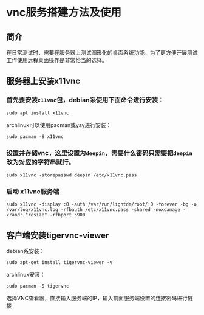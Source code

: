 # vnc服务搭建方法及使用

## 简介
在日常测试时，需要在服务器上测试图形化的桌面系统功能。为了更方便开展测试工作使用远程桌面操作是非常恰当的选择。

## 服务器上安装x11vnc
### 首先要安装`x11vnc`包，debian系使用下面命令进行安装：
```
sudo apt install x11vnc
```
archlinux可以使用pacman或yay进行安装：
```
sudo pacman -S x11vnc
```

### 设置并存储vnc，这里设置为`deepin`，需要什么密码只需要把`deepin`改为对应的字符串就行。
```
sudo x11vnc -storepasswd deepin /etc/x11vnc.pass
```

### 启动 x11vnc服务端
```
sudo x11vnc -display :0 -auth /var/run/lightdm/root/:0 -forever -bg -o /var/log/x11vnc.log -rfbauth /etc/x11vnc.pass -shared -noxdamage -xrandr "resize" -rfbport 5900
```

## 客户端安装tigervnc-viewer
debian系安装：
```
sudo apt-get install tigervnc-viewer -y
```
archlinux安装：
```
sudo pacman -S tigervnc
```
选择VNC查看器，直接输入服务端的IP，输入前面服务端设置的连接密码进行链接


